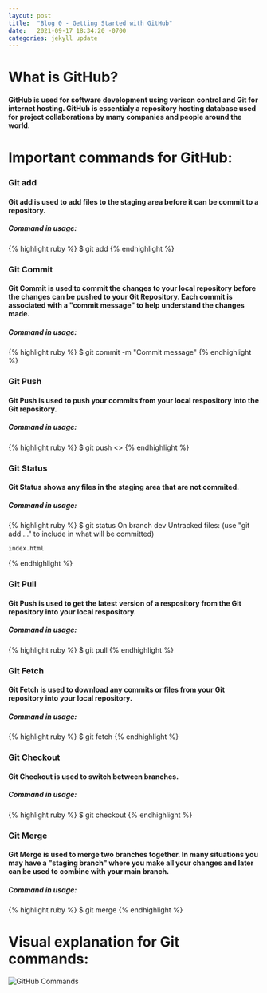 ```yaml
---
layout: post
title:  "Blog 0 - Getting Started with GitHub"
date:   2021-09-17 18:34:20 -0700
categories: jekyll update
---
```


# **What is GitHub?**
#### GitHub is used for software development using verison control and Git for internet hosting. GitHub is essentialy a repository hosting database used for project collaborations by many companies and people around the world.

# **Important commands for GitHub:**
### **Git add**
#### Git add is used to add files to the staging area before it can be commit to a repository.
##### **Command in usage:**
{% highlight ruby %}
$ git add <file or directory name>
{% endhighlight %}


### **Git Commit**
#### Git Commit is used to commit the changes to your local repository before the changes can be pushed to your Git Repository. Each commit is associated with a "commit message" to help understand the changes made.
##### **Command in usage:**
{% highlight ruby %}
$ git commit -m "Commit message"
{% endhighlight %}

### **Git Push**
#### Git Push is used to push your commits from your local respository into the Git repository.
##### **Command in usage:**
{% highlight ruby %}
$ git push <>
{% endhighlight %}

### **Git Status**
#### Git Status shows any files in the staging area that are not commited.
##### **Command in usage:**
{% highlight ruby %}
$ git status
On branch dev
Untracked files:
  (use "git add <file>..." to include in what will be committed)

  	index.html
{% endhighlight %}

### **Git Pull**
#### Git Push is used to get the latest version of a respository from the Git repository into your local respository.
##### **Command in usage:**
{% highlight ruby %}
$ git pull <respository>
{% endhighlight %}

### **Git Fetch**
#### Git Fetch is used to download any commits or files from your Git repository into your local repository.
##### **Command in usage:**
{% highlight ruby %}
$ git fetch <repository>
{% endhighlight %}

### **Git Checkout**
#### Git Checkout is used to switch between branches.
##### **Command in usage:**
{% highlight ruby %}
$ git checkout <branch name>
{% endhighlight %}

### **Git Merge**
#### Git Merge is used to merge two branches together. In many situations you may have a "staging branch" where you make all your changes and later can be used to combine with your main branch.
##### **Command in usage:**
{% highlight ruby %}
$ git merge <branch name>
{% endhighlight %}

# **Visual explanation for Git commands:**
![GitHub Commands](https://topramanc.github.io/Images/git.png)